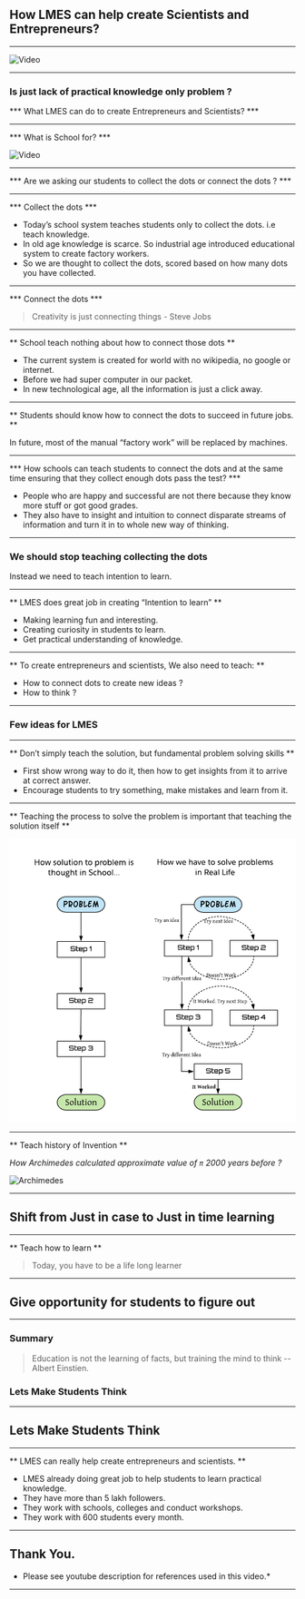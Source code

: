 ## How LMES can help create Scientists and Entrepreneurs?

---

![Video](https://www.youtube.com/embed/Nq_iXullRLw)

---

### Is just lack of practical knowledge only problem ? 


*** What LMES can do to create Entrepreneurs and Scientists? ***

---

*** What is School for? ***

![Video](https://www.youtube.com/embed/sXpbONjV1Jc)

---

*** Are we asking our students to collect the dots or connect the dots ? ***

---

*** Collect the dots ***

* Today’s school system teaches students only to collect the dots. i.e teach knowledge.
* In old age knowledge is scarce. So industrial age introduced educational system to create factory workers.
* So we are thought to collect the dots, scored based on how many dots you have collected.


---

*** Connect the dots ***

>  Creativity is just connecting things - Steve Jobs

---

** School teach nothing about how to connect those dots **

* The current system is created for world with no wikipedia, no google or internet.
* Before we had super computer in our packet.
* In new technological age, all the information is just a click away.

---

** Students should know how to connect the dots to succeed in future jobs. **

In future, most of the manual “factory work” will be replaced by machines.

---

*** How schools can teach students to connect the dots and at the same time ensuring that they collect enough dots pass the test? ***

* People who are happy and successful are not there because they know more stuff or got good grades.
* They also have to insight and intuition to connect disparate streams of information and turn it in to whole new way of thinking.

---

### We should stop teaching collecting the dots

Instead we need to teach intention to learn.

---

** LMES does great job in creating “Intention to learn” **

* Making learning fun and interesting.
* Creating curiosity in students to learn.
* Get practical understanding of knowledge.

---

** To create entrepreneurs and scientists, We also need to teach: **

* How to connect dots to create new ideas ? 
* How to think ? 

---

### Few ideas for LMES

---

** Don’t simply teach the solution, but fundamental problem solving skills **

* First show wrong way to do it, then how to get insights from it to arrive at correct answer.
* Encourage students to try something, make mistakes and learn from it.

---

** Teaching the process to solve the problem is important that teaching the solution itself **

<img src="assets/image/prob-solving.png" alt="Problem solving" width="600px" height="500px">

---

** Teach history of Invention **

*How Archimedes calculated approximate value of `π` 2000 years before ?* 

![Archimedes](https://cdn-images-1.medium.com/max/1600/1*piVj4NEUtHQSTPH5BXb9_A.gif)

---

## Shift from Just in case to Just in time learning

---

** Teach how to learn **

> Today, you have to be a life long learner 

---

## Give opportunity for students to figure out

---

### Summary ##

> Education is not the learning of facts, but training the mind to think -- Albert Einstien.

### Lets Make Students Think

---

## Lets Make Students Think

---

** LMES can really help create entrepreneurs and scientists. **

* LMES already doing great job to help students to learn practical knowledge. 
* They have more than 5 lakh followers. 
* They work with schools, colleges and conduct workshops. 
* They work with 600 students every month.

---

## Thank You.

* Please see youtube description for references used in this video.*

---



